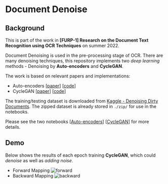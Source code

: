# Document Denoise

## Background
This is part of the work in **[FURP-1] Research on the Document Text Recognition using OCR Techniques** on summer 2022.

Document Denoising is used in the pre-processing stage of OCR. There are many denoising techniques, this repository implements two _deep learning_ methods - Denoising by **Auto-encoders** and **CycleGAN**.

The work is based on relevant papers and implementations:
- Auto-encoders [[paper](https://ieeexplore.ieee.org/document/8262546)] [[code](https://www.kaggle.com/competitions/denoising-dirty-documents/code)]
- CycleGAN [[paper](https://arxiv.org/abs/1703.10593)] [[code](https://www.tensorflow.org/tutorials/generative/cyclegan)]

The training/testing dataset is downloaded from [Kaggle - Denoising Dirty Documents](https://www.kaggle.com/competitions/denoising-dirty-documents). The zipped dataset is already stored in `./zip/` for use in the notebooks.

Please see the two notebooks [[Auto-encoders](./autoencoders.ipynb)] [[CycleGAN](./cycleGAN.ipynb)] for more details.

## Demo
Below shows the results of each epoch training **CycleGAN**, which could _denoise_ as well as _adding noise_.
- Forward Mapping
![forward](images/forward.gif)
- Backward Mapping
![backward](images/backward.gif)
